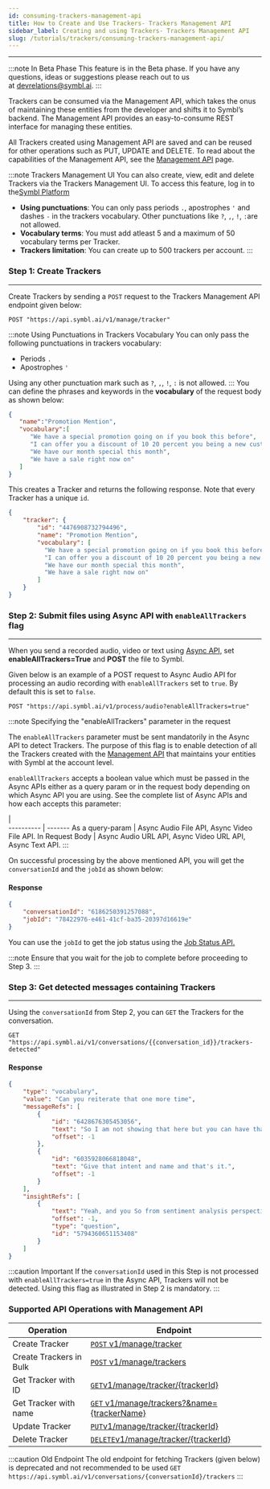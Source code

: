 ```yaml
---
id: consuming-trackers-management-api
title: How to Create and Use Trackers- Trackers Management API
sidebar_label: Creating and using Trackers- Trackers Management API
slug: /tutorials/trackers/consuming-trackers-management-api/
---
```


---
:::note In Beta Phase
This feature is in the Beta phase. If you have any questions, ideas or suggestions please reach out to us at devrelations@symbl.ai.
:::


Trackers can be consumed via the Management API, which takes the onus of maintaining these entities from the developer and shifts it to Symbl’s backend. The Management API provides an easy-to-consume REST interface for managing these entities. 

All Trackers created using Management API are saved and can be reused for other operations such as PUT, UPDATE and DELETE. 
To read about the capabilities of the Management API, see the [Management API](/docs/management-api/introduction) page. 

:::note Trackers Management UI
You can also create, view, edit and delete Trackers via the Trackers Management UI. To access this feature, log in to the[Symbl Platform](https://platform.symbl.ai/#/login)

- **Using punctuations**: You can only pass periods `.`, apostrophes `'` and dashes `-` in the trackers vocabulary. Other punctuations like `?`, `,`, `!`, `:`are not allowed.
- **Vocabulary terms**: You must add atleast 5 and a maximum of 50 vocabulary terms per Tracker.
- **Trackers limitation**: You can create up to 500 trackers per account. 
:::

### Step 1: Create Trackers
---

 Create Trackers by sending a `POST` request to the Trackers Management API endpoint given below:

```shell
POST "https://api.symbl.ai/v1/manage/tracker"
```

:::note Using Punctuations in Trackers Vocabulary 
You can only pass the following punctuations in trackers vocabulary:
- Periods `.` 
- Apostrophes `'` 

Using any other punctuation mark such as `?`, `,`, `!`, `:` is not allowed. 
:::
You can define the phrases and keywords in the **vocabulary** of the request body as shown below:

```json
{
   "name":"Promotion Mention",
   "vocabulary":[
      "We have a special promotion going on if you book this before",
      "I can offer you a discount of 10 20 percent you being a new customer for us",
      "We have our month special this month",
      "We have a sale right now on"
   ]
}
```
This creates a Tracker and returns the following response. Note that every Tracker has a unique `id`. 

```json
{
    "tracker": {
        "id": "4476908732794496",
        "name": "Promotion Mention",
        "vocabulary": [
          "We have a special promotion going on if you book this before",
          "I can offer you a discount of 10 20 percent you being a new customer for us",
          "We have our month special this month",
          "We have a sale right now on"
        ]
    }
}
```
### Step 2: Submit files using Async API with `enableAllTrackers` flag
---
When you send a recorded audio, video or text using [Async API](http://localhost:3000/docs/async-api/introduction), set **enableAllTrackers=True** and **POST** the file to Symbl.

Given below is an example of a POST request to Async Audio API for processing an audio recording with `enableAllTrackers` set to `true`. By default this is set to `false`.

```shell
POST "https://api.symbl.ai/v1/process/audio?enableAllTrackers=true"
```
:::note Specifying the "enableAllTrackers" parameter in the request

The `enableAllTrackers` parameter must be sent mandatorily in the Async API to detect Trackers. The purpose of this flag is to enable detection of all the Trackers created with the [Management API](#tracker-consumption-with-management-api) that maintains your entities with Symbl at the account level.  

`enableAllTrackers` accepts a boolean value which must be passed in the Async APIs either as a query param or in the request body depending on which Async API you are using. See the complete list of Async APIs and how each accepts this parameter:

 |  
---------- | ------- 
As a query-param | Async Audio File API, Async Video File API. 
In Request Body | Async Audio URL API, Async Video URL API, Async Text API. 
:::

On successful processing by the above mentioned API, you will get the `conversationId` and the `jobId` as shown below:

#### Response 
```json
{
    "conversationId": "6186250391257088",
    "jobId": "78422976-e461-41cf-ba35-20397d16619e"
}
```
You can use the `jobId` to get the job status using the [Job Status API.](/docs/async-api/overview/jobs-api/#get-job-status)

:::note
Ensure that you wait for the job to complete before proceeding to Step 3. 
:::

### Step 3: Get detected messages containing Trackers
---

Using the `conversationId` from Step 2, you can `GET` the Trackers for the conversation.

```shell
GET "https://api.symbl.ai/v1/conversations/{{conversation_id}}/trackers-detected"
```
#### Response 

```json
{
    "type": "vocabulary",
    "value": "Can you reiterate that one more time",
    "messageRefs": [
        {
            "id": "6428676305453056",
            "text": "So I am not showing that here but you can have that, you know, for particular sentence and, you know, then aggregate based on the whole conversation.",
            "offset": -1
        },
        {
            "id": "6035928066818048",
            "text": "Give that intent and name and that's it.",
            "offset": -1
        }
    ],
    "insightRefs": [
        {
            "text": "Yeah, and you So from sentiment analysis perspective, right?",
            "offset": -1,
            "type": "question",
            "id": "5794360651153408"
        }
    ]
}
```
:::caution Important
If the `conversationId` used in this Step is not processed with `enableAllTrackers=true` in the Async API, Trackers will not be detected. Using this flag as illustrated in Step 2 is mandatory. 
:::

### Supported API Operations with Management API

Operation  | Endpoint
---------- | -------
Create Tracker | [`POST` v1/manage/tracker](/management-api/trackers/create-tracker)
Create Trackers in Bulk | [`POST` v1/manage/trackers](/management-api/trackers/create-tracker/#create-trackers-in-bulk)
Get Tracker with ID| [`GET`v1/manage/tracker/{trackerId}](/management-api/trackers/get-tracker#get-tracker-by-id)
Get Tracker with name | [`GET` v1/manage/trackers?&name={trackerName}](/management-api/trackers/get-tracker#get-tracker)
Update Tracker| [`PUT`v1/manage/tracker/{trackerId}](/management-api/trackers/update-tracker)
Delete Tracker| [`DELETE`v1/manage/tracker/{trackerId}](/management-api/trackers/delete-tracker)


:::caution Old Endpoint
The old endpoint for fetching Trackers (given below) is deprecated and not recommended to be used
`GET https://api.symbl.ai/v1/conversations/{conversationId}/trackers`
:::
